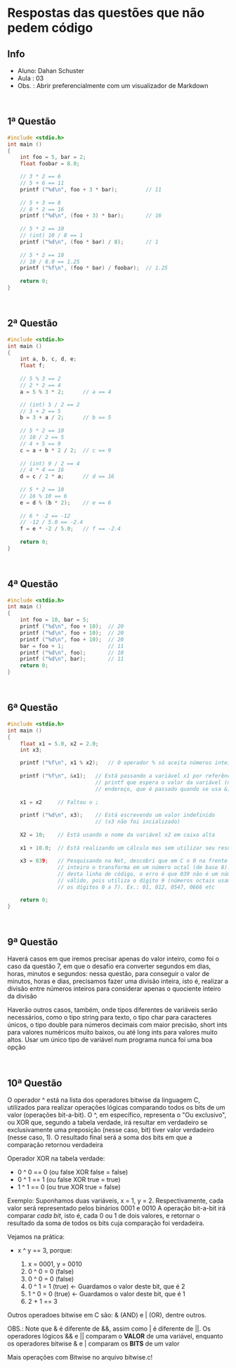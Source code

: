 # Respostas das questões que não pedem código

## Info

* Aluno: Dahan Schuster
* Aula : 03
* Obs. : Abrir preferencialmente com um visualizador de Markdown

&nbsp;

## 1ª Questão

``` c
#include <stdio.h>
int main ()
{
    int foo = 5, bar = 2;
    float foobar = 8.0;

    // 3 * 2 == 6
    // 5 + 6 == 11
    printf ("%d\n", foo + 3 * bar);         // 11
    
    // 5 + 3 == 8
    // 8 * 2 == 16
    printf ("%d\n", (foo + 3) * bar);       // 16
    
    // 5 * 2 == 10
    // (int) 10 / 8 == 1
    printf ("%d\n", (foo * bar) / 8);       // 1
    
    // 5 * 2 == 10
    // 10 / 8.0 == 1.25
    printf ("%f\n", (foo * bar) / foobar);  // 1.25
    
    return 0;
}
```

&nbsp;

## 2ª Questão

``` c
#include <stdio.h>
int main ()
{
    int a, b, c, d, e;
    float f;
    
    // 5 % 3 == 2
    // 2 * 2 == 4
    a = 5 % 3 * 2;      // a == 4 

    // (int) 5 / 2 == 2
    // 3 + 2 == 5
    b = 3 + a / 2;      // b == 5
    
    // 5 * 2 == 10
    // 10 / 2 == 5
    // 4 + 5 == 9
    c = a + b * 2 / 2;  // c == 9
    
    // (int) 9 / 2 == 4
    // 4 * 4 == 16
    d = c / 2 * a;      // d == 16
    
    // 5 * 2 == 10
    // 16 % 10 == 6
    e = d % (b * 2);    // e == 6
    
    // 6 * -2 == -12
    // -12 / 5.0 == -2.4
    f = e * -2 / 5.0;   // f == -2.4
    
    return 0;
}
```

&nbsp;

## 4ª Questão

``` c
#include <stdio.h>
int main ()
{
    int foo = 10, bar = 5;
    printf ("%d\n", foo + 10);  // 20
    printf ("%d\n", foo + 10);  // 20
    printf ("%d\n", foo + 10);  // 20
    bar = foo + 1;              // 11
    printf ("%d\n", foo);       // 10
    printf ("%d\n", bar);       // 11
    return 0;
}
```

&nbsp;

## 6ª Questão

``` c
#include <stdio.h>
int main ()
{
    float x1 = 5.0, x2 = 2.0;
    int x3;

    printf ("%f\n", x1 % x2);   // O operador % só aceita números inteiros
    
    printf ("%f\n", &x1);   // Está passando a variável x1 por referência para o
                            // printf que espera o valor da variável (não seu
                            // endereço, que é passado quando se usa &)
    
    x1 = x2     // Faltou o ;
    
    printf ("%d\n", x3);    // Está escrevendo um valor indefinido
                            // (x3 não foi incializado)
    
    X2 = 10;    // Está usando o nome da variável x2 em caixa alta
    
    x1 + 10.0;  // Está realizando um cálculo mas sem utilizar seu resultado
    
    x3 = 039;   // Pesquisando na Net, descobri que em C o 0 na frente de um
                // inteiro o transforma em um número octal (de base 8). No caso
                // desta linha de código, o erro é que 039 não é um número octal
                // válido, pois utiliza o dígito 9 (números octais usam apenas
                // os dígitos 0 a 7). Ex.: 01, 012, 0547, 0666 etc

    return 0;
}
```

&nbsp;

## 9ª Questão

Haverá casos em que iremos precisar apenas do valor inteiro, como foi o caso
da questão 7, em que o desafio era converter segundos em dias, horas, minutos e
segundos: nessa questão, para conseguir o valor de minutos, horas e dias,
precisamos fazer uma divisão inteira, isto é, realizar a divisão entre números
inteiros para considerar apenas o quociente inteiro da divisão

Haverão outros casos, também, onde tipos diferentes de variáveis serão necessários,
como o tipo string para texto, o tipo char para caracteres únicos, o tipo double
para números decimais com maior precisão, short ints para valores numéricos muito
baixos, ou até long ints para valores muito altos. Usar um único tipo de variável
num programa nunca foi uma boa opção

&nbsp;

## 10ª Questão

O operador ^ está na lista dos operadores bitwise da linguagem C, utilizados para
realizar operações lógicas comparando todos os bits de um valor (operações bit-a-bit).
O ^, em específico, representa o "Ou exclusivo", ou XOR que, segundo a tabela
verdade, irá resultar em verdadeiro se exclusivamente uma preposição (nesse caso,
bit) tiver valor verdadeiro (nesse caso, 1). O resultado final será a soma dos
bits em que a comparação retornou verdadeira

Operador XOR na tabela verdade:

* 0 ^ 0 == 0 (ou false XOR false = false)
* 0 ^ 1 == 1 (ou false XOR true = true)
* 1 ^ 1 == 0 (ou true XOR true = false)

Exemplo: Suponhamos duas variáveis, x = 1, y = 2.
Respectivamente, cada valor será representado pelos binários 0001 e 0010
A operação bit-a-bit irá comparar *cada bit*, isto é, cada 0 ou 1 de dois valores,
e retornar o resultado da soma de todos os bits cuja comparação foi verdadeira.

Vejamos na prática:

* x ^ y == 3, porque:

    1. x = 0001, y = 0010
    2. 0 ^ 0 = 0 (false)
    3. 0 ^ 0 = 0 (false)
    4. 0 ^ 1 = 1 (true) <- Guardamos o valor deste bit, que é 2
    5. 1 ^ 0 = 0 (true) <- Guardamos o valor deste bit, que é 1
    6. 2 + 1 == 3

Outros operadoes bitwise em C são: & (AND) e | (OR), dentre outros.

OBS.: Note que & é diferente de &&, assim como | é diferente de ||.
Os operadores lógicos && e || comparam o **VALOR** de uma variável, enquanto
os operadores bitwise & e | comparam os **BITS** de um valor

Mais operações com Bitwise no arquivo bitwise.c!
